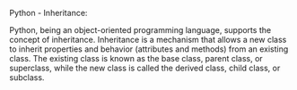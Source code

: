 Python - Inheritance:

Python, being an object-oriented programming language, supports the concept of inheritance. Inheritance is a mechanism that allows a new class to inherit properties and behavior (attributes and methods) from an existing class. The existing class is known as the base class, parent class, or superclass, while the new class is called the derived class, child class, or subclass.
